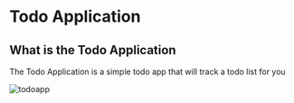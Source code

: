 # Todo Application

## What is the Todo Application

The Todo Application is a simple todo app that will track a todo list for you

![todoapp](https://user-images.githubusercontent.com/32840164/39954351-f9128936-558b-11e8-8003-bd61f4081fca.png)

